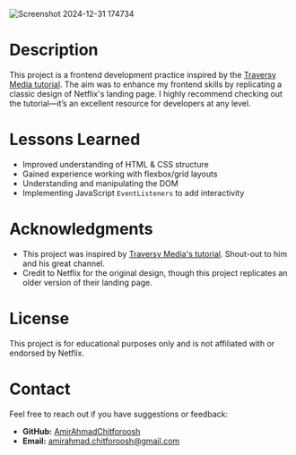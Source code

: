 
![Screenshot 2024-12-31 174734](https://github.com/user-attachments/assets/ffd8af24-1f9a-4df6-9b75-7b59299a3f11)

# Description
This project is a frontend development practice inspired by the [Traversy Media tutorial](https://www.youtube.com/watch?v=P7t13SGytRk&t=4s). The aim was to enhance my frontend skills by replicating a classic design of Netflix's landing page. I highly recommend checking out the tutorial—it’s an excellent resource for developers at any level.

# Lessons Learned
- Improved understanding of HTML & CSS structure
- Gained experience working with flexbox/grid layouts
- Understanding and manipulating the DOM
- Implementing JavaScript `EventListeners` to add interactivity

# Acknowledgments
- This project was inspired by [Traversy Media's tutorial](https://www.youtube.com/watch?v=P7t13SGytRk). Shout-out to him and his great channel.
- Credit to Netflix for the original design, though this project replicates an older version of their landing page.

# License
This project is for educational purposes only and is not affiliated with or endorsed by Netflix.

# Contact
Feel free to reach out if you have suggestions or feedback:
- **GitHub:** [AmirAhmadChitforoosh](https://github.com/AmirAhmadChitforoosh)
- **Email:** amirahmad.chitforoosh@gmail.com
